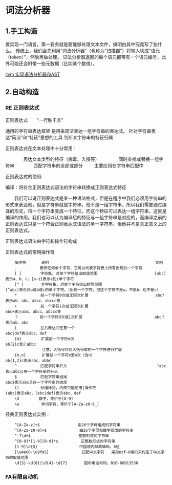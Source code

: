 # 词法分析器

## 1.手工构造
要实现一门语言，第一要务就是要能够处理文本文件，搞明白其中究竟写了些什么。
传统上，我们会先利用“词法分析器”（也称为“扫描器”）将输入切成“语元（token）”，然后再做处理。
词法分析器返回的每个语元都带有一个语元编号，此外可能还会附带一些元数据（比如某个数值）。

[llvm 实现语法分析器和AST ](https://llvm-tutorial-cn.readthedocs.io/en/latest/chapter-2.html)



## 2.自动构造

### RE 正则表达式
正则表达式　　"一行胜千言"

通用的字符串表达框架
是用来简洁表达一组字符串的表达式。
针对字符串表达“简洁”和“特征”思想的工具
判断某字符串的特征归属
 
正则表达式在文本处理中十分常用：

　　　　表达文本类型的特征（病毒、入侵等）
　　　　同时查找或替换一组字符串
　　　　匹配字符串的全部或部分
　　 主要应用在字符串匹配中
  
正则表达式的使用:

编译：将符合正则表达式语法的字符串转换成正则表达式特征

　　我们可以说正则表达式是某一种语法格式，但是在程序中我们必须用字符串的形式来表达他，但是字符串就是字符串，他不是一组字符串，所以我们需要通过编译的形式，将一个字符串变成一个特征，而这个特征可以表达一组字符串，这就是编译的作用。我们也可以认为编译后的特征与一组字符串是对应的，而编译之前的正则表达式只是一个符合正则表达式语法的单一字符串，但他并不是真正意义上的正则表达式。


正则表达式语法由字符和操作符构成

正则表达式的常用操作符

        操作符　　　　说明　　　　　　　　　　　　　　　　　　　　　　　　　　　　实例
        .　　　　　　表示任何单个字符，它可以代表字符表上所有出现的一个字符　　　　　　　　　　　　　  
        [ ]　　　　　字符集，对单个字符给出取值范围　　　　　　　　　　　　　　　[abc]表示a、b、c，[a-z]表示a到z单个字符
        [^ ]　　　　 非字符集，对单个字符给出排除范围　　　　　　　　　　　　　　[^abc]表示非a或b或c的单个字符，（出现一个字符，但这个字符不是a，不是b，也不是c）
        *　　　　　  前一个字符0次或无限次扩展　　　　　　　　　　　　　　　　　 abc*表示ab、abc、abcc、abccc等
        +　　　　　  前一个字符1次或无限次扩展　　　　　　　　　 　　　　　　　　abc+表示abc、abcc、abccc等
        ？　　　　　 前一个字符0次或1次扩展　　　　　　　　　　　　　　　　　　　abc？表示ab、abc
        |　　　　　  左右表达式任意一个　　　　　　　　　　　　　　　　　　　　  abc|def表示abc、def
        {m}　　　　  扩展前一个字符m次　　　　　　　　　　　　　　　　　　　　　 ab{2}c表示abbc
                    注意，大括号只对大括号前的一个字符进行扩展　　　　　　　　　　　　　　　　　
        {m,n}　　　  扩展前一个字符m至n次（含n）　　　　　　　　　　　　　　　   ab{1,2}c表示abc，abbc
        ^　　　　　  匹配字符串开头　　　　　　　　　　　　　　　　　　　　　　　 ^abc表示abc且在一个字符串的开头
        $　　　　　  匹配字符串结尾　　　　　　　　　　　　　　　　　　　　　　 　abc$表示abc且在一个字符串的结尾
        ()　　　　　 分组标记，内部只能使用|操作符　　　　　　　　　　　　　　　　(abc)表示abc，(abc|def)表示abc、def
        \d　　　　  数字，等价于[0-9]
        \w　　　　   单词字符，等价于[A-Za-z0-9_]
        
经典正则表达式实例：

        ^[A-Za-z]+$　　　　　　　　　　由26个字母组成的字符串
        ^[A-Za-z0-9]+$　　　　　　　　 由26个字母和数字组成的字符串
        ^-?\d+$　　　　　　　　　　　　 整数形式的字符串
        ^[0-9]*[1-9][0-9]*$　　　　　　正整数形式的字符串
        [1-9]\d{5}　　　　　　　　　　　中国境内邮政编码，6位
        [\u4e00-\u9fa5]　　　　　　　　 匹配中文字符   采用utf-8编码来约定了中文字符的取值范围
        \d{3}-\d{8}|\d{4}-\d{7}　　    国内电话号码，010-68913536


### FA有限自动机


### 
